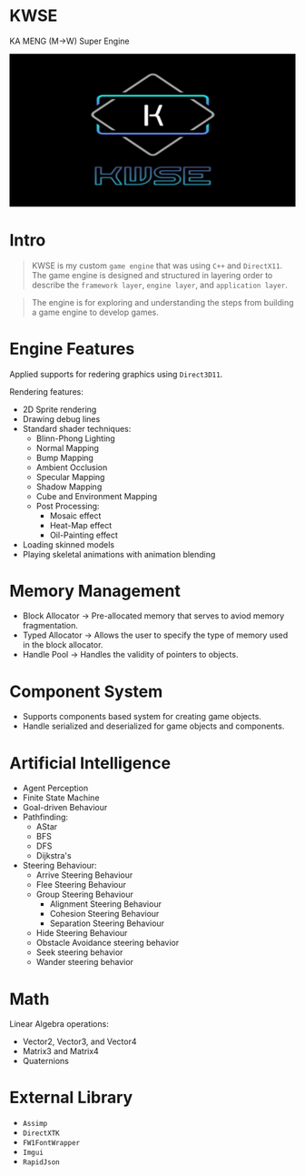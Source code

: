 # KWSE
KA MENG (M->W) Super Engine

![KWSE](Assets/ReadMeImages/KWSE.png?raw=true)




# Intro
> KWSE is my custom `game engine` that was using `C++` and `DirectX11`. The game engine is designed and structured in layering order to describe the `framework layer`, `engine layer`, and `application layer`. 

> The engine is for exploring and understanding the steps from building a game engine to develop games.

# Engine Features
Applied supports for redering graphics using `Direct3D11`.
<body>
	<div>
		<h>Rendering features:</h>
		<ul>
			<li>2D Sprite rendering</li>
			<li>Drawing debug lines</li>
			<li>
				Standard shader techniques:
				<ul>
					<li>Blinn-Phong Lighting</li>
					<li>Normal Mapping</li>
					<li>Bump Mapping</li>
					<li>Ambient Occlusion</li>
					<li>Specular Mapping</li>
					<li>Shadow Mapping</li>
					<li>Cube and Environment Mapping</li>
					<li>
						Post Processing:
						<ul>
							<li>Mosaic effect </li>
							<li>Heat-Map effect </li>
							<li>Oil-Painting effect  </li>
						</ul>
					</li>
				</ul>
			</li>
			<li>Loading skinned models</li>
			<li>Playing skeletal animations with animation blending</li>
		</ul>
	</div>
</body>  
  
# Memory Management  
<body>
	<ul>
		<li>Block Allocator -> Pre-allocated memory that serves to aviod memory fragmentation.             </li>
		<li>Typed Allocator -> Allows the user to specify the type of memory used in the block allocator.  </li>
		<li>Handle Pool     -> Handles the validity of pointers to objects.                                </li>	
	</ul>
</body>  

# Component System  
<body>
	<ul>
		<li> Supports components based system for creating game objects.        </li>
		<li> Handle serialized and deserialized for game objects and components.</li>  
	</ul>
</body>  

# Artificial Intelligence  
<body>
	<ul>
		<li> Agent Perception  </li>
		<li> Finite State Machine  </li>
		<li> Goal-driven Behaviour  </li>
		<li> Pathfinding:  
			<ul>
				<li>AStar      </li>
				<li>BFS        </li>
				<li>DFS        </li>
				<li>Dijkstra's </li> 
			</ul>
		</li>
		<li>Steering Behaviour: 
			<ul>
				<li>Arrive Steering Behaviour</li>
				<li>Flee Steering Behaviour</li>
				<li>Group Steering Behaviour
					<ul>
						<li>Alignment Steering Behaviour</li>
						<li>Cohesion Steering Behaviour</li>
						<li>Separation Steering Behaviour </li>
					</ul>
				</li>
				<li>Hide Steering Behaviour</li>
				<li>Obstacle Avoidance steering behavior</li>
				<li>Seek steering behavior</li>
				<li>Wander steering behavior</li>
			</ul>
		</li>		 
	</ul>
</body>   

# Math   
Linear Algebra operations:   
<body>
	<ul>
		<li>Vector2, Vector3, and Vector4  </li>
		<li>Matrix3 and Matrix4            </li>
		<li>Quaternions                    </li>
	</ul>
</body>  

# External Library  
* `Assimp`
* `DirectXTK`
* `FW1FontWrapper`
* `Imgui`
* `RapidJson`
